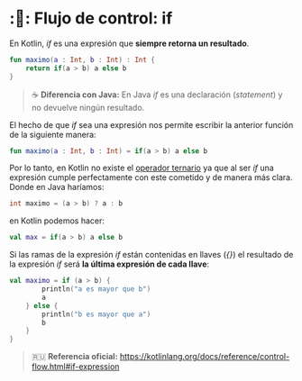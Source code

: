 # ::twisted_rightwards_arrows:: Flujo de control: if

En Kotlin, _if_ es una expresión que **siempre retorna un resultado**.

```kotlin
fun maximo(a : Int, b : Int) : Int {
    return if(a > b) a else b
}
```

>:coffee: **Diferencia con Java:** En Java _if_ es una declaración (_statement_) y no devuelve ningún resultado.

El hecho de que _if_ sea una expresión nos permite escribir la anterior función de la siguiente manera:

```kotlin
fun maximo(a : Int, b : Int) = if(a > b) a else b
```

Por lo tanto, en Kotlin no existe el [operador ternario](https://es.wikipedia.org/wiki/Operador_ternario#Java.2C_JSP) ya que al ser _if_ una expresión cumple perfectamente con este cometido y de manera más clara. Donde en Java haríamos:

```java
int maximo = (a > b) ? a : b
```

en Kotlin podemos hacer:

```kotlin
val max = if(a > b) a else b
```

Si las ramas de la expresión _if_ están contenidas en llaves (_{}_) el resultado de la expresión _if_ será **la última expresión de cada llave**:

```kotlin
val maximo = if (a > b) {
        println("a es mayor que b")
        a
    } else {
        println("b es mayor que a")
        b
    }
}
```

>:ru: **Referencia oficial:** https://kotlinlang.org/docs/reference/control-flow.html#if-expression